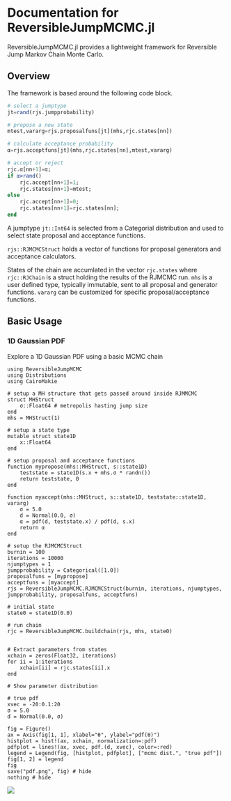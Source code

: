# Documentation for ReversibleJumpMCMC.jl
ReversibleJumpMCMC.jl provides a lightweight framework for Reversible Jump Markov Chain Monte Carlo.  

## Overview

The framework is based around the following code block. 

```julia
# select a jumptype
jt=rand(rjs.jumpprobability)

# propose a new state
mtest,vararg=rjs.proposalfuns[jt](mhs,rjc.states[nn])     

# calculate acceptance probability
α=rjs.acceptfuns[jt](mhs,rjc.states[nn],mtest,vararg)

# accept or reject
rjc.α[nn+1]=α;
if α>rand()
    rjc.accept[nn+1]=1;
    rjc.states[nn+1]=mtest;
else
    rjc.accept[nn+1]=0;
    rjc.states[nn+1]=rjc.states[nn];
end
```

A jumptype ```jt::Int64``` is selected from a Categorial distribution and used to select state proposal and acceptance functions.  

```rjs::RJMCMCStruct``` holds a vector of functions for proposal generators and acceptance calculators.    

States of the chain are accumlated in the vector ```rjc.states``` where ```rjc::RJChain``` is a struct holding the results of the RJMCMC run.  ```mhs``` is a user defined type, typically immutable, sent to all proposal and generator functions. ```vararg``` can be customized for specific proposal/acceptance functions.

## Basic Usage

### 1D Gaussian PDF
Explore a 1D Gaussian PDF using a basic MCMC chain

```@example
using ReversibleJumpMCMC
using Distributions
using CairoMakie    

# setup a MH structure that gets passed around inside RJMMCMC
struct MHStruct
    σ::Float64 # metropolis hasting jump size
end
mhs = MHStruct(1)

# setup a state type
mutable struct state1D 
    x::Float64
end

# setup proposal and acceptance functions
function mypropose(mhs::MHStruct, s::state1D)
    teststate = state1D(s.x + mhs.σ * randn())
    return teststate, 0
end

function myaccept(mhs::MHStruct, s::state1D, teststate::state1D, vararg)
    σ = 5.0
    d = Normal(0.0, σ)
    α = pdf(d, teststate.x) / pdf(d, s.x)
    return α
end

# setup the RJMCMCStruct
burnin = 100
iterations = 10000
njumptypes = 1 
jumpprobability = Categorical([1.0]) 
proposalfuns = [mypropose] 
acceptfuns = [myaccept] 
rjs = ReversibleJumpMCMC.RJMCMCStruct(burnin, iterations, njumptypes, jumpprobability, proposalfuns, acceptfuns)

# initial state
state0 = state1D(0.0)

# run chain
rjc = ReversibleJumpMCMC.buildchain(rjs, mhs, state0)


# Extract parameters from states
xchain = zeros(Float32, iterations)
for ii = 1:iterations
    xchain[ii] = rjc.states[ii].x
end

# Show parameter distribution

# true pdf
xvec = -20:0.1:20
σ = 5.0
d = Normal(0.0, σ)

fig = Figure()
ax = Axis(fig[1, 1], xlabel="θ", ylabel="pdf(θ)")
histplot = hist!(ax, xchain, normalization=:pdf)
pdfplot = lines!(ax, xvec, pdf.(d, xvec), color=:red)
legend = Legend(fig, [histplot, pdfplot], ["mcmc dist.", "true pdf"])
fig[1, 2] = legend
fig
save("pdf.png", fig) # hide
nothing # hide
```

![](pdf.png)
